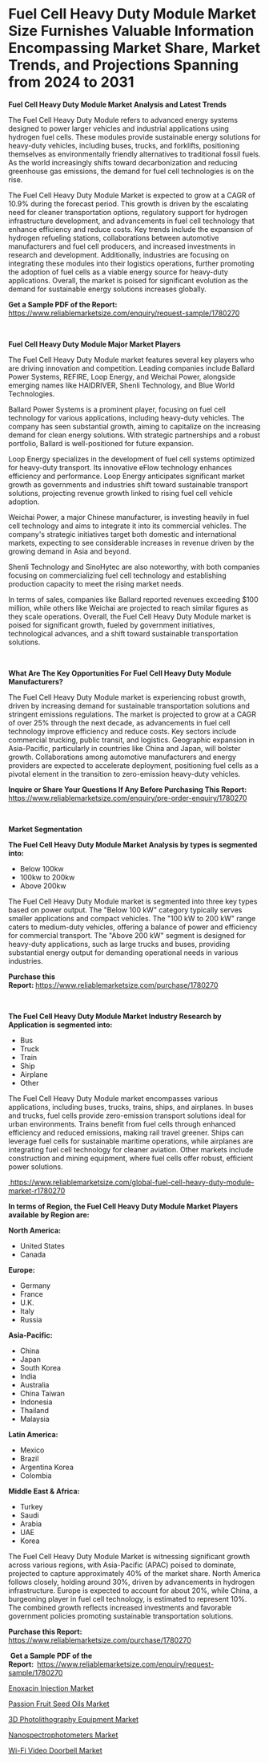 <p><h1>Fuel Cell Heavy Duty Module Market Size Furnishes Valuable Information Encompassing Market Share, Market Trends, and Projections Spanning from 2024 to 2031</h1></p><p><strong>Fuel Cell Heavy Duty Module Market Analysis and Latest Trends</strong></p>
<p><p>The Fuel Cell Heavy Duty Module refers to advanced energy systems designed to power larger vehicles and industrial applications using hydrogen fuel cells. These modules provide sustainable energy solutions for heavy-duty vehicles, including buses, trucks, and forklifts, positioning themselves as environmentally friendly alternatives to traditional fossil fuels. As the world increasingly shifts toward decarbonization and reducing greenhouse gas emissions, the demand for fuel cell technologies is on the rise.</p><p>The Fuel Cell Heavy Duty Module Market is expected to grow at a CAGR of 10.9% during the forecast period. This growth is driven by the escalating need for cleaner transportation options, regulatory support for hydrogen infrastructure development, and advancements in fuel cell technology that enhance efficiency and reduce costs. Key trends include the expansion of hydrogen refueling stations, collaborations between automotive manufacturers and fuel cell producers, and increased investments in research and development. Additionally, industries are focusing on integrating these modules into their logistics operations, further promoting the adoption of fuel cells as a viable energy source for heavy-duty applications. Overall, the market is poised for significant evolution as the demand for sustainable energy solutions increases globally.</p></p>
<p><strong>Get a Sample PDF of the Report:&nbsp;</strong> <a href="https://www.reliablemarketsize.com/enquiry/request-sample/1780270?utm_campaign=1592&utm_medium=2&utm_source=Github&utm_content=ia&utm_term=13102024&utm_id=fuel-cell-heavy-duty-module">https://www.reliablemarketsize.com/enquiry/request-sample/1780270</a></p>
<p>&nbsp;</p>
<p><strong>Fuel Cell Heavy Duty Module Major Market Players</strong></p>
<p><p>The Fuel Cell Heavy Duty Module market features several key players who are driving innovation and competition. Leading companies include Ballard Power Systems, REFIRE, Loop Energy, and Weichai Power, alongside emerging names like HAIDRIVER, Shenli Technology, and Blue World Technologies.</p><p>Ballard Power Systems is a prominent player, focusing on fuel cell technology for various applications, including heavy-duty vehicles. The company has seen substantial growth, aiming to capitalize on the increasing demand for clean energy solutions. With strategic partnerships and a robust portfolio, Ballard is well-positioned for future expansion.</p><p>Loop Energy specializes in the development of fuel cell systems optimized for heavy-duty transport. Its innovative eFlow technology enhances efficiency and performance. Loop Energy anticipates significant market growth as governments and industries shift toward sustainable transport solutions, projecting revenue growth linked to rising fuel cell vehicle adoption.</p><p>Weichai Power, a major Chinese manufacturer, is investing heavily in fuel cell technology and aims to integrate it into its commercial vehicles. The company's strategic initiatives target both domestic and international markets, expecting to see considerable increases in revenue driven by the growing demand in Asia and beyond.</p><p>Shenli Technology and SinoHytec are also noteworthy, with both companies focusing on commercializing fuel cell technology and establishing production capacity to meet the rising market needs.</p><p>In terms of sales, companies like Ballard reported revenues exceeding $100 million, while others like Weichai are projected to reach similar figures as they scale operations. Overall, the Fuel Cell Heavy Duty Module market is poised for significant growth, fueled by government initiatives, technological advances, and a shift toward sustainable transportation solutions.</p></p>
<p>&nbsp;</p>
<p><strong>What Are The Key Opportunities For Fuel Cell Heavy Duty Module Manufacturers?</strong></p>
<p><p>The Fuel Cell Heavy Duty Module market is experiencing robust growth, driven by increasing demand for sustainable transportation solutions and stringent emissions regulations. The market is projected to grow at a CAGR of over 25% through the next decade, as advancements in fuel cell technology improve efficiency and reduce costs. Key sectors include commercial trucking, public transit, and logistics. Geographic expansion in Asia-Pacific, particularly in countries like China and Japan, will bolster growth. Collaborations among automotive manufacturers and energy providers are expected to accelerate deployment, positioning fuel cells as a pivotal element in the transition to zero-emission heavy-duty vehicles.</p></p>
<p><strong>Inquire or Share Your Questions If Any Before Purchasing This Report:</strong> <a href="https://www.reliablemarketsize.com/enquiry/pre-order-enquiry/1780270?utm_campaign=1592&utm_medium=2&utm_source=Github&utm_content=ia&utm_term=13102024&utm_id=fuel-cell-heavy-duty-module">https://www.reliablemarketsize.com/enquiry/pre-order-enquiry/1780270</a></p>
<p>&nbsp;</p>
<p><strong>Market Segmentation</strong></p>
<p><strong>The Fuel Cell Heavy Duty Module Market Analysis by types is segmented into:</strong></p>
<p><ul><li>Below 100kw</li><li>100kw to 200kw</li><li>Above 200kw</li></ul></p>
<p><p>The Fuel Cell Heavy Duty Module market is segmented into three key types based on power output. The "Below 100 kW" category typically serves smaller applications and compact vehicles. The "100 kW to 200 kW" range caters to medium-duty vehicles, offering a balance of power and efficiency for commercial transport. The "Above 200 kW" segment is designed for heavy-duty applications, such as large trucks and buses, providing substantial energy output for demanding operational needs in various industries.</p></p>
<p><strong>Purchase this Report:&nbsp;</strong><a href="https://www.reliablemarketsize.com/purchase/1780270?utm_campaign=1592&utm_medium=2&utm_source=Github&utm_content=ia&utm_term=13102024&utm_id=fuel-cell-heavy-duty-module">https://www.reliablemarketsize.com/purchase/1780270</a></p>
<p>&nbsp;</p>
<p><strong>The Fuel Cell Heavy Duty Module Market Industry Research by Application is segmented into:</strong></p>
<p><ul><li>Bus</li><li>Truck</li><li>Train</li><li>Ship</li><li>Airplane</li><li>Other</li></ul></p>
<p><p>The Fuel Cell Heavy Duty Module market encompasses various applications, including buses, trucks, trains, ships, and airplanes. In buses and trucks, fuel cells provide zero-emission transport solutions ideal for urban environments. Trains benefit from fuel cells through enhanced efficiency and reduced emissions, making rail travel greener. Ships can leverage fuel cells for sustainable maritime operations, while airplanes are integrating fuel cell technology for cleaner aviation. Other markets include construction and mining equipment, where fuel cells offer robust, efficient power solutions.</p></p>
<p><a href="https://www.reliablemarketsize.com/global-fuel-cell-heavy-duty-module-market-r1780270?utm_campaign=1592&utm_medium=2&utm_source=Github&utm_content=ia&utm_term=13102024&utm_id=fuel-cell-heavy-duty-module">&nbsp;https://www.reliablemarketsize.com/global-fuel-cell-heavy-duty-module-market-r1780270</a></p>
<p><strong>In terms of Region, the Fuel Cell Heavy Duty Module Market Players available by Region are:</strong></p>
<p>
    <p> <strong> North America: </strong>
        <ul>
            <li>United States</li>
            <li>Canada</li>
        </ul>
        </p> 
    <p> <strong> Europe: </strong>
        <ul>
            <li>Germany</li>
            <li>France</li>
            <li>U.K.</li>
            <li>Italy</li>
            <li>Russia</li>
        </ul>
        </p> 
    <p> <strong> Asia-Pacific: </strong>
        <ul>
            <li>China</li>
            <li>Japan</li>
            <li>South Korea</li>
            <li>India</li>
            <li>Australia</li>
            <li>China Taiwan</li>
            <li>Indonesia</li>
            <li>Thailand</li>
            <li>Malaysia</li>
        </ul>
        </p> 
    <p> <strong> Latin America: </strong>
        <ul>
            <li>Mexico</li>
            <li>Brazil</li>
            <li>Argentina Korea</li>
            <li>Colombia</li>
        </ul>
        </p> 
    <p> <strong> Middle East & Africa: </strong>
        <ul>
            <li>Turkey</li>
            <li>Saudi</li>
            <li>Arabia</li>
            <li>UAE</li>
            <li>Korea</li>
        </ul>
    </p>
    </p>
<p><p>The Fuel Cell Heavy Duty Module Market is witnessing significant growth across various regions, with Asia-Pacific (APAC) poised to dominate, projected to capture approximately 40% of the market share. North America follows closely, holding around 30%, driven by advancements in hydrogen infrastructure. Europe is expected to account for about 20%, while China, a burgeoning player in fuel cell technology, is estimated to represent 10%. The combined growth reflects increased investments and favorable government policies promoting sustainable transportation solutions.</p></p>
<p><strong>Purchase this Report: </strong><a href="https://www.reliablemarketsize.com/purchase/1780270?utm_campaign=1592&utm_medium=2&utm_source=Github&utm_content=ia&utm_term=13102024&utm_id=fuel-cell-heavy-duty-module">https://www.reliablemarketsize.com/purchase/1780270</a></p>
<p>&nbsp;<strong>Get a Sample PDF of the Report:&nbsp;&nbsp;</strong><a href="https://www.reliablemarketsize.com/enquiry/request-sample/1780270?utm_campaign=1592&utm_medium=2&utm_source=Github&utm_content=ia&utm_term=13102024&utm_id=fuel-cell-heavy-duty-module">https://www.reliablemarketsize.com/enquiry/request-sample/1780270</a></p>
<p><strong></strong></p>
<p><p><a href="https://www.linkedin.com/pulse/enoxacin-injection-market-global-share-ranking-overall-sales-uz2uf?utm_campaign=1592&utm_medium=2&utm_source=Github&utm_content=ia&utm_term=13102024&utm_id=fuel-cell-heavy-duty-module">Enoxacin Injection Market</a></p><p><a href="https://www.linkedin.com/pulse/strategic-market-insights-navigating-global-passion-fruit-seed-cbxlc?utm_campaign=1592&utm_medium=2&utm_source=Github&utm_content=ia&utm_term=13102024&utm_id=fuel-cell-heavy-duty-module">Passion Fruit Seed Oils Market</a></p><p><a href="https://github.com/FahadAhmed223/Market-Research-Report-List-1/blob/main/3d-photolithography-equipment-market.md?utm_campaign=1592&utm_medium=2&utm_source=Github&utm_content=ia&utm_term=13102024&utm_id=fuel-cell-heavy-duty-module">3D Photolithography Equipment Market</a></p><p><a href="https://www.linkedin.com/pulse/nanospectrophotometers-market-segmentation-in-depth-hqnhe?utm_campaign=1592&utm_medium=2&utm_source=Github&utm_content=ia&utm_term=13102024&utm_id=fuel-cell-heavy-duty-module">Nanospectrophotometers Market</a></p><p><a href="https://www.linkedin.com/pulse/market-dynamics-future-trends-global-wi-fi-video-doorbell-hjkte?utm_campaign=1592&utm_medium=2&utm_source=Github&utm_content=ia&utm_term=13102024&utm_id=fuel-cell-heavy-duty-module">Wi-Fi Video Doorbell Market</a></p></p>